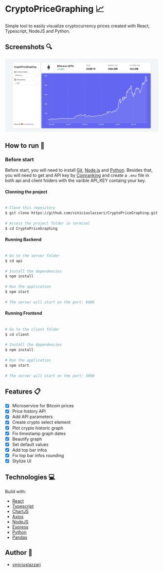 # CryptoPriceGraphing 📈

Simple tool to easily visualize cryptocurrency prices created with React, Typescript, NodeJS and Python.

## Screenshots 🔍
![alt text](https://github.com/viniciuslazzari/CryptoPriceGraphing/blob/main/visuals/example.jpeg?raw=true)

## How to run 🚀

### Before start

Before start, you will need to install [Git](https://git-scm.com), [Node.js](https://nodejs.org/en/) and [Python](https://www.python.org/). Besides that, you will need to get and API key by [Coinranking](https://coinranking.com/page/key-generator) and create a `.env` file in both api and client folders with the varible API_KEY containg your key.

#### Clonning the project

```bash

# Clone this repository
$ git clone https://github.com/viniciuslazzari/CryptoPriceGraphing.git

# Access the project folder in terminal
$ cd CryptoPriceGraphing


```

#### Running Backend

```bash

# Go to the server folder
$ cd api

# Install the dependencies
$ npm install

# Run the application
$ npm start

# The server will start on the port: 8080

```

#### Running Frontend

```bash

# Go to the client folder
$ cd client

# Install the dependencies
$ npm install

# Run the application
$ npm start

# The server will start on the port: 3000

```

## Features 📋
- [X] Microservice for Bitcoin prices
- [X] Price history API 
- [X] Add API parameters
- [X] Create crypto select element
- [X] Plot crypto historic graph
- [X] Fix timestamp graph dates
- [X] Beautify graph
- [x] Set default values
- [X] Add top bar infos
- [X] Fix top bar infos rounding
- [X] Stylize UI

## Technologies 💻

Build with:
- [React](https://github.com/facebook/react)
- [Typescript](https://github.com/microsoft/TypeScript)
- [ChartJS](https://github.com/reactchartjs/react-chartjs-2)
- [Axios](https://github.com/axios/axios)
- [NodeJS](https://github.com/nodejs/node)
- [Express](https://github.com/expressjs/express)
- [Python](https://www.python.org/)
- [Pandas](https://github.com/pandas-dev/pandas)

## Author 🧙
- [viniciuslazzari](https://github.com/viniciuslazzari)